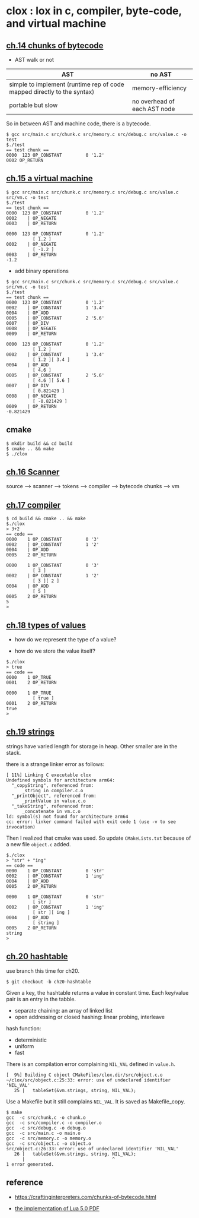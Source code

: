 # clox : lox in c, compiler, byte-code, and virtual machine

## [ch.14 chunks of bytecode](https://craftinginterpreters.com/chunks-of-bytecode.html)

* AST walk or not

| AST | no AST |
| --- | ------ |
| simple to implement (runtime rep of code mapped directly to the syntax) | memory-efficiency |
| portable but slow | no overhead of each AST node |

So in between AST and machine code, there is a bytecode.
 
```
$ gcc src/main.c src/chunk.c src/memory.c src/debug.c src/value.c -o test
$./test 
== test chunk ==
0000  123 OP_CONSTANT         0 '1.2'
0002 OP_RETURN
```

## [ch.15 a virtual machine](https://craftinginterpreters.com/a-virtual-machine.html)

```
$ gcc src/main.c src/chunk.c src/memory.c src/debug.c src/value.c src/vm.c -o test
$./test 
== test chunk ==
0000  123 OP_CONSTANT         0 '1.2'
0002    | OP_NEGATE
0003    | OP_RETURN
          
0000  123 OP_CONSTANT         0 '1.2'
          [ 1.2 ]
0002    | OP_NEGATE
          [ -1.2 ]
0003    | OP_RETURN
-1.2
```

* add binary operations

```
$ gcc src/main.c src/chunk.c src/memory.c src/debug.c src/value.c src/vm.c -o test
$./test 
== test chunk ==
0000  123 OP_CONSTANT         0 '1.2'
0002    | OP_CONSTANT         1 '3.4'
0004    | OP_ADD
0005    | OP_CONSTANT         2 '5.6'
0007    | OP_DIV
0008    | OP_NEGATE
0009    | OP_RETURN
          
0000  123 OP_CONSTANT         0 '1.2'
          [ 1.2 ]
0002    | OP_CONSTANT         1 '3.4'
          [ 1.2 ][ 3.4 ]
0004    | OP_ADD
          [ 4.6 ]
0005    | OP_CONSTANT         2 '5.6'
          [ 4.6 ][ 5.6 ]
0007    | OP_DIV
          [ 0.821429 ]
0008    | OP_NEGATE
          [ -0.821429 ]
0009    | OP_RETURN
-0.821429
```

## cmake

```
$ mkdir build && cd build
$ cmake .. && make
$ ./clox
```

## [ch.16 Scanner](https://craftinginterpreters.com/scanning-on-demand.html)

source --> scanner --> tokens --> compiler --> bytecode chunks --> vm

## [ch.17 compiler](https://craftinginterpreters.com/compiling-expressions.html)

```
$ cd build && cmake .. && make
$./clox 
> 3+2
== code ==
0000    1 OP_CONSTANT         0 '3'
0002    | OP_CONSTANT         1 '2'
0004    | OP_ADD
0005    2 OP_RETURN
          
0000    1 OP_CONSTANT         0 '3'
          [ 3 ]
0002    | OP_CONSTANT         1 '2'
          [ 3 ][ 2 ]
0004    | OP_ADD
          [ 5 ]
0005    2 OP_RETURN
5
> 
```

## [ch.18 types of values](https://craftinginterpreters.com/types-of-values.html)

* how do we represent the type of a value?

* how do we store the value itself? 

```
$./clox
> true
== code ==
0000    1 OP_TRUE
0001    2 OP_RETURN
          
0000    1 OP_TRUE
          [ true ]
0001    2 OP_RETURN
true
> 
```

## [ch.19 strings](https://craftinginterpreters.com/strings.html)

strings have varied length for storage in heap. Other smaller are in the stack.

there is a strange linker error as follows:
```
[ 11%] Linking C executable clox
Undefined symbols for architecture arm64:
  "_copyString", referenced from:
      _string in compiler.c.o
  "_printObject", referenced from:
      _printValue in value.c.o
  "_takeString", referenced from:
      _concatenate in vm.c.o
ld: symbol(s) not found for architecture arm64
cc: error: linker command failed with exit code 1 (use -v to see invocation)
```

Then I realized that cmake was used. So update ```CMakeLists.txt``` because of a new file ```object.c``` added.

```
$./clox 
> "str" + "ing"
== code ==
0000    1 OP_CONSTANT         0 'str'
0002    | OP_CONSTANT         1 'ing'
0004    | OP_ADD
0005    2 OP_RETURN
          
0000    1 OP_CONSTANT         0 'str'
          [ str ]
0002    | OP_CONSTANT         1 'ing'
          [ str ][ ing ]
0004    | OP_ADD
          [ string ]
0005    2 OP_RETURN
string
> 
```

## [ch.20 hashtable](https://craftinginterpreters.com/hash-tables.html)

use branch this time for ch20.

```
$ git checkout -b ch20-hashtable
```

Given a key, the hashtable returns a value in constant time. Each key/value pair is an entry in the tabble.
 
* separate chaining: an array of linked list
* open addressing or closed hashing: linear probing, interleave

hash function:

* deterministic
* uniform
* fast

There is an compilation error complaining ```NIL_VAL``` defined in ```value.h```.

```
[  9%] Building C object CMakeFiles/clox.dir/src/object.c.o
~/clox/src/object.c:25:33: error: use of undeclared identifier 'NIL_VAL'
   25 |   tableSet(&vm.strings, string, NIL_VAL);
```

Use a Makefile but it still complains ```NIL_VAL```. It is saved as Makefile_copy.

```
$ make
gcc  -c src/chunk.c -o chunk.o
gcc  -c src/compiler.c -o compiler.o
gcc  -c src/debug.c -o debug.o
gcc  -c src/main.c -o main.o
gcc  -c src/memory.c -o memory.o
gcc  -c src/object.c -o object.o
src/object.c:26:33: error: use of undeclared identifier 'NIL_VAL'
   26 |   tableSet(&vm.strings, string, NIL_VAL);
      |                                 ^
1 error generated.
```

## reference

* https://craftinginterpreters.com/chunks-of-bytecode.html

* [the implementation of Lua 5.0 PDF](https://www.lua.org/doc/jucs05.pdf)

